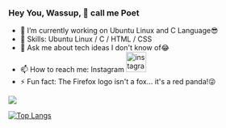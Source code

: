 ### Hey You, Wassup, 👋 call me Poet

- 🔭 I’m currently working on Ubuntu Linux and C Language😎
- 🤳 Skills: Ubuntu Linux / C / HTML / CSS
- 💬 Ask me about tech ideas I don't know of😂
- 📫 How to reach me: Instagram    [<img src='https://cdn.jsdelivr.net/npm/simple-icons@3.0.1/icons/instagram.svg' alt='instagram' height='40'>](https://www.instagram.com/m.o.m_a.n.y.i/)  
- ⚡ Fun fact: The Firefox logo isn't a fox… it's a red panda!😜


<img src="https://github-readme-stats.vercel.app/api?username=PinkyPoet&&show_icons=true&title_color=FF7F50&icon_color=FA8072&text_color=daf7dc&bg_color=151515">

[![Top Langs](https://github-readme-stats.vercel.app/api/top-langs/?username=PinkyPoet)](https://github.com/anuraghazra/github-readme-stats)
